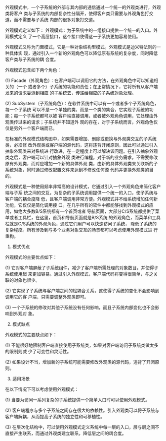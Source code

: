 外观模式中，一个子系统的外部与其内部的通信通过一个统一的外观类进行，外观类将客户
类与子系统的内部复杂性分隔开，使得客户类只需要与外观角色打交道，而不需要与子系统
内部的很多对象打交道。

外观模式定义如下： 外观模式：为子系统中的一组接口提供一个统一的入口。外观模式定义
了一个高层接口，这个接口使得这一子系统更加容易使用。

外观模式又称为门面模式，它是一种对象结构型模式。外观模式是迪米特法则的一种具体实
现，通过引入一个新的外观角色可以降低原有系统的复杂度，同时降低客户类与子系统的耦
合度。

外观模式包含如下两个角色：

(1) Facade（外观角色）：在客户端可以调用它的方法，在外观角色中可以知道相关的（一个
或者多个）子系统的功能和责任；在正常情况下，它将所有从客户端发来的请求委派到相应
的子系统去，传递给相应的子系统对象处理。

(2) SubSystem（子系统角色）：在软件系统中可以有一个或者多个子系统角色，每一个子系统
可以不是一个单独的类，而是一个类的集合，它实现子系统的功能；每一个子系统都可以被
客户端直接调用，或者被外观角色调用，它处理由外观类传过来的请求；子系统并不知道外
观的存在，对于子系统而言，外观角色仅仅是另外一个客户端而已。

在标准的外观模式结构图中，如果需要增加、删除或更换与外观类交互的子系统类，必须修
改外观类或客户端的源代码，这将违背开闭原则，因此可以通过引入抽象外观类来对系统进
行改进，在一定程度上可以解决该问题。在引入抽象外观类之后，客户端可以针对抽象外观
类进行编程，对于新的业务需求，不需要修改原有外观类，而对应增加一个新的具体外观
类，由新的具体外观类来关联新的子系统对象，同时通过修改配置文件来达到不修改任何源
代码并更换外观类的目的。


外观模式是一种使用频率非常高的设计模式，它通过引入一个外观角色来简化客户端与子系
统之间的交互，为复杂的子系统调用提供一个统一的入口，使子系统与客户端的耦合度降
低，且客户端调用非常方便。外观模式并不给系统增加任何新功能，它仅仅是简化调用接
口。在几乎所有的软件中都能够找到外观模式的应用，如绝大多数B/S系统都有一个首页或者
导航页面，大部分C/S系统都提供了菜单或者工具栏，在这里，首页和导航页面就是B/S系统
的外观角色，而菜单和工具栏就是C/S系统的外观角色，通过它们用户可以快速访问子系统，
降低了系统的复杂程度。所有涉及到与多个业务对象交互的场景都可以考虑使用外观模式进
行重构。

1. 模式优点

外观模式的主要优点如下：

(1) 它对客户端屏蔽了子系统组件，减少了客户端所需处理的对象数目，并使得子系统使用起
来更加容易。通过引入外观模式，客户端代码将变得很简单，与之关联的对象也很少。

(2) 它实现了子系统与客户端之间的松耦合关系，这使得子系统的变化不会影响到调用它的客
户端，只需要调整外观类即可。

(3) 一个子系统的修改对其他子系统没有任何影响，而且子系统内部变化也不会影响到外观对
象。

2. 模式缺点

外观模式的主要缺点如下：

(1) 不能很好地限制客户端直接使用子系统类，如果对客户端访问子系统类做太多的限制则减
少了可变性和灵活性。

(2) 如果设计不当，增加新的子系统可能需要修改外观类的源代码，违背了开闭原则。

3. 适用场景

在以下情况下可以考虑使用外观模式：

(1) 当要为访问一系列复杂的子系统提供一个简单入口时可以使用外观模式。

(2) 客户端程序与多个子系统之间存在很大的依赖性。引入外观类可以将子系统与客户端解耦，从而提高子系统的独立性和可移植性。

(3) 在层次化结构中，可以使用外观模式定义系统中每一层的入口，层与层之间不直接产生联系，而通过外观类建立联系，降低层之间的耦合度。